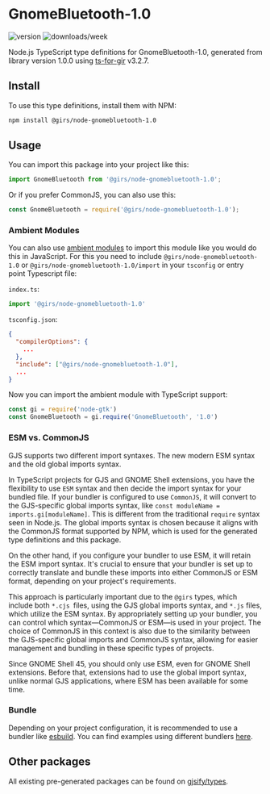 
# GnomeBluetooth-1.0

![version](https://img.shields.io/npm/v/@girs/node-gnomebluetooth-1.0)
![downloads/week](https://img.shields.io/npm/dw/@girs/node-gnomebluetooth-1.0)


Node.js TypeScript type definitions for GnomeBluetooth-1.0, generated from library version 1.0.0 using [ts-for-gir](https://github.com/gjsify/ts-for-gir) v3.2.7.


## Install

To use this type definitions, install them with NPM:
```bash
npm install @girs/node-gnomebluetooth-1.0
```

## Usage

You can import this package into your project like this:
```ts
import GnomeBluetooth from '@girs/node-gnomebluetooth-1.0';
```

Or if you prefer CommonJS, you can also use this:
```ts
const GnomeBluetooth = require('@girs/node-gnomebluetooth-1.0');
```

### Ambient Modules

You can also use [ambient modules](https://github.com/gjsify/ts-for-gir/tree/main/packages/cli#ambient-modules) to import this module like you would do this in JavaScript.
For this you need to include `@girs/node-gnomebluetooth-1.0` or `@girs/node-gnomebluetooth-1.0/import` in your `tsconfig` or entry point Typescript file:

`index.ts`:
```ts
import '@girs/node-gnomebluetooth-1.0'
```

`tsconfig.json`:
```json
{
  "compilerOptions": {
    ...
  },
  "include": ["@girs/node-gnomebluetooth-1.0"],
  ...
}
```

Now you can import the ambient module with TypeScript support: 

```ts
const gi = require('node-gtk')
const GnomeBluetooth = gi.require('GnomeBluetooth', '1.0')
```



### ESM vs. CommonJS

GJS supports two different import syntaxes. The new modern ESM syntax and the old global imports syntax.

In TypeScript projects for GJS and GNOME Shell extensions, you have the flexibility to use `ESM` syntax and then decide the import syntax for your bundled file. If your bundler is configured to use `CommonJS`, it will convert to the GJS-specific global imports syntax, like `const moduleName = imports.gi[moduleName]`. This is different from the traditional `require` syntax seen in Node.js. The global imports syntax is chosen because it aligns with the CommonJS format supported by NPM, which is used for the generated type definitions and this package.

On the other hand, if you configure your bundler to use ESM, it will retain the ESM import syntax. It's crucial to ensure that your bundler is set up to correctly translate and bundle these imports into either CommonJS or ESM format, depending on your project's requirements.

This approach is particularly important due to the `@girs` types, which include both `*.cjs `files, using the GJS global imports syntax, and `*.js` files, which utilize the ESM syntax. By appropriately setting up your bundler, you can control which syntax—CommonJS or ESM—is used in your project. The choice of CommonJS in this context is also due to the similarity between the GJS-specific global imports and CommonJS syntax, allowing for easier management and bundling in these specific types of projects.

Since GNOME Shell 45, you should only use ESM, even for GNOME Shell extensions. Before that, extensions had to use the global import syntax, unlike normal GJS applications, where ESM has been available for some time.

### Bundle

Depending on your project configuration, it is recommended to use a bundler like [esbuild](https://esbuild.github.io/). You can find examples using different bundlers [here](https://github.com/gjsify/ts-for-gir/tree/main/examples).

## Other packages

All existing pre-generated packages can be found on [gjsify/types](https://github.com/gjsify/types).

